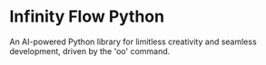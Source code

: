 # Infinity Flow Python
An AI-powered Python library for limitless creativity and seamless development, driven by the 'oo' command.
